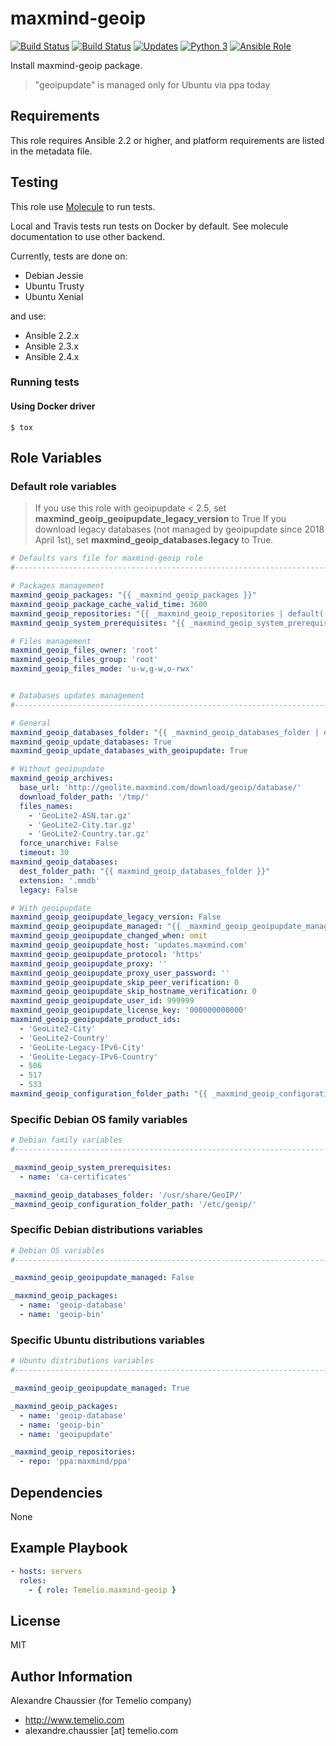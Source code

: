 # maxmind-geoip

[![Build Status](https://img.shields.io/travis/Temelio/ansible-role-maxmind-geoip/master.svg?label=travis_master)](https://travis-ci.org/Temelio/ansible-role-maxmind-geoip)
[![Build Status](https://img.shields.io/travis/Temelio/ansible-role-maxmind-geoip/develop.svg?label=travis_develop)](https://travis-ci.org/Temelio/ansible-role-maxmind-geoip)
[![Updates](https://pyup.io/repos/github/Temelio/ansible-role-maxmind-geoip/shield.svg)](https://pyup.io/repos/github/Temelio/ansible-role-maxmind-geoip/)
[![Python 3](https://pyup.io/repos/github/Temelio/ansible-role-maxmind-geoip/python-3-shield.svg)](https://pyup.io/repos/github/Temelio/ansible-role-maxmind-geoip/)
[![Ansible Role](https://img.shields.io/ansible/role/17662.svg)](https://galaxy.ansible.com/Temelio/maxmind-geoip/)

Install maxmind-geoip package.

> "geoipupdate" is managed only for Ubuntu via ppa today

## Requirements

This role requires Ansible 2.2 or higher,
and platform requirements are listed in the metadata file.

## Testing

This role use [Molecule](https://github.com/metacloud/molecule/) to run tests.

Local and Travis tests run tests on Docker by default.
See molecule documentation to use other backend.

Currently, tests are done on:
- Debian Jessie
- Ubuntu Trusty
- Ubuntu Xenial

and use:
- Ansible 2.2.x
- Ansible 2.3.x
- Ansible 2.4.x

### Running tests

#### Using Docker driver

```
$ tox
```

## Role Variables

### Default role variables

> If you use this role with geoipupdate < 2.5, set **maxmind_geoip_geoipupdate_legacy_version** to True
> If you download legacy databases (not managed by geoipupdate since 2018 April 1st), set **maxmind_geoip_databases.legacy** to True.

``` yaml
# Defaults vars file for maxmind-geoip role
#------------------------------------------------------------------------------

# Packages management
maxmind_geoip_packages: "{{ _maxmind_geoip_packages }}"
maxmind_geoip_package_cache_valid_time: 3600
maxmind_geoip_repositories: "{{ _maxmind_geoip_repositories | default([]) }}"
maxmind_geoip_system_prerequisites: "{{ _maxmind_geoip_system_prerequisites | default([]) }}"

# Files management
maxmind_geoip_files_owner: 'root'
maxmind_geoip_files_group: 'root'
maxmind_geoip_files_mode: 'u-w,g-w,o-rwx'


# Databases updates management
#------------------------------------------------------------------------------

# General
maxmind_geoip_databases_folder: "{{ _maxmind_geoip_databases_folder | default('/usr/share/GeoIP') }}"
maxmind_geoip_update_databases: True
maxmind_geoip_update_databases_with_geoipupdate: True

# Without geoipupdate
maxmind_geoip_archives:
  base_url: 'http://geolite.maxmind.com/download/geoip/database/'
  download_folder_path: '/tmp/'
  files_names:
    - 'GeoLite2-ASN.tar.gz'
    - 'GeoLite2-City.tar.gz'
    - 'GeoLite2-Country.tar.gz'
  force_unarchive: False
  timeout: 30
maxmind_geoip_databases:
  dest_folder_path: "{{ maxmind_geoip_databases_folder }}"
  extension: '.mmdb'
  legacy: False

# With geoipupdate
maxmind_geoip_geoipupdate_legacy_version: False
maxmind_geoip_geoipupdate_managed: "{{ _maxmind_geoip_geoipupdate_managed }}"
maxmind_geoip_geoipupdate_changed_when: omit
maxmind_geoip_geoipupdate_host: 'updates.maxmind.com'
maxmind_geoip_geoipupdate_protocol: 'https'
maxmind_geoip_geoipupdate_proxy: ''
maxmind_geoip_geoipupdate_proxy_user_password: ''
maxmind_geoip_geoipupdate_skip_peer_verification: 0
maxmind_geoip_geoipupdate_skip_hostname_verification: 0
maxmind_geoip_geoipupdate_user_id: 999999
maxmind_geoip_geoipupdate_license_key: '000000000000'
maxmind_geoip_geoipupdate_product_ids:
  - 'GeoLite2-City'
  - 'GeoLite2-Country'
  - 'GeoLite-Legacy-IPv6-City'
  - 'GeoLite-Legacy-IPv6-Country'
  - 506
  - 517
  - 533
maxmind_geoip_configuration_folder_path: "{{ _maxmind_geoip_configuration_folder_path }}"
```

### Specific Debian OS family variables

``` yaml
# Debian family variables
#------------------------------------------------------------------------------

_maxmind_geoip_system_prerequisites:
  - name: 'ca-certificates'

_maxmind_geoip_databases_folder: '/usr/share/GeoIP/'
_maxmind_geoip_configuration_folder_path: '/etc/geoip/'
```

### Specific Debian distributions variables

``` yaml
# Debian OS variables
#------------------------------------------------------------------------------

_maxmind_geoip_geoipupdate_managed: False

_maxmind_geoip_packages:
  - name: 'geoip-database'
  - name: 'geoip-bin'
```

### Specific Ubuntu distributions variables

``` yaml
# Ubuntu distributions variables
#------------------------------------------------------------------------------

_maxmind_geoip_geoipupdate_managed: True

_maxmind_geoip_packages:
  - name: 'geoip-database'
  - name: 'geoip-bin'
  - name: 'geoipupdate'

_maxmind_geoip_repositories:
  - repo: 'ppa:maxmind/ppa'
```

## Dependencies

None

## Example Playbook

``` yaml
- hosts: servers
  roles:
    - { role: Temelio.maxmind-geoip }
```

## License

MIT

## Author Information

Alexandre Chaussier (for Temelio company)
- http://www.temelio.com
- alexandre.chaussier [at] temelio.com

